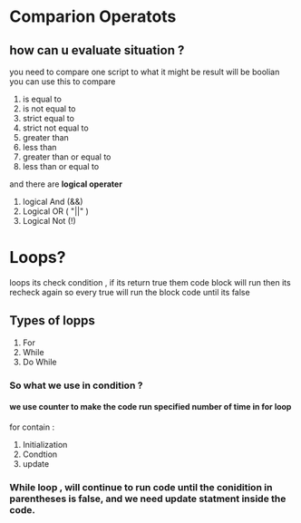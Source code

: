 # Comparion Operatots
## how can u evaluate situation ?
you need to compare one script to what it might be 
result will be boolian
you can use this to compare 
1. is equal to
2. is not equal to
3. strict equal to 
4. strict not equal to
5.  greater than
6. less than
7. greater than or equal to 
8. less than or equal to 

and there are **logical operater**
1. logical And  (&&)
2. Logical OR   ( "||" )
3. Logical Not  (!)

# Loops?
loops its check condition , if its return true them code block will run then its recheck again so every true will run the block code until its false 

## Types of lopps
1. For
2. While
3. Do While

### So what we use  in condition ? 
#### we use counter to make the code run specified number of time in for loop 
for contain :
1. Initialization
2. Condtion 
3. update

### While loop , will continue to run code until the conidition in parentheses is false, and we need update statment inside the code.